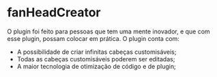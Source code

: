 # fanHeadCreator

O plugin foi feito para pessoas que tem uma mente inovador, e que com esse plugin, possam colocar em prática.
O plugin conta com:

* A possibilidade de criar infinitas cabeças customisáveis;
* Todas as cabeças customisáveis poderem ser editadas;
* A maior tecnologia de otimização de código e de plugin;
